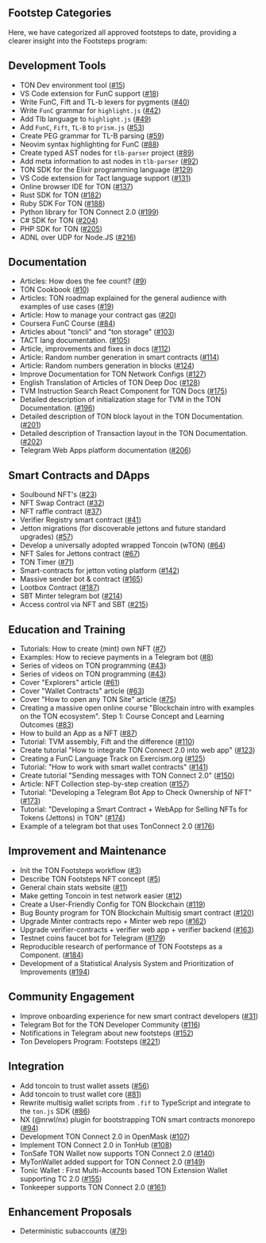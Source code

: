 ## Footstep Categories
Here, we have categorized all approved footsteps to date, providing a clearer insight into the Footsteps program:

## Development Tools
- TON Dev environment tool ([#15](https://github.com/ton-society/ton-footsteps/issues/15))
- VS Code extension for FunC support ([#18](https://github.com/ton-society/ton-footsteps/issues/18))
- Write FunC, Fift and TL-b lexers for pygments ([#40](https://github.com/ton-society/ton-footsteps/issues/40))
- Write `FunC` grammar for `highlight.js` ([#42](https://github.com/ton-society/ton-footsteps/issues/42))
- Add Tlb language to `highlight.js` ([#49](https://github.com/ton-society/ton-footsteps/issues/49))
- Add `FunC`, `Fift`, `TL-B` to `prism.js` ([#53](https://github.com/ton-society/ton-footsteps/issues/53))
- Create PEG grammar for TL-B parsing ([#59](https://github.com/ton-society/ton-footsteps/issues/59))
- Neovim syntax highlighting for FunC ([#88](https://github.com/ton-society/ton-footsteps/issues/88))
- Create typed AST nodes for `tlb-parser` project ([#89](https://github.com/ton-society/ton-footsteps/issues/89))
- Add meta information to ast nodes in `tlb-parser`  ([#92](https://github.com/ton-society/ton-footsteps/issues/92))
- TON SDK for the Elixir programming language ([#129](https://github.com/ton-society/ton-footsteps/issues/129))
- VS Code extension for Tact language support ([#131](https://github.com/ton-society/ton-footsteps/issues/131))
- Online browser IDE for TON ([#137](https://github.com/ton-society/ton-footsteps/issues/137))
- Rust SDK for TON ([#182](https://github.com/ton-society/ton-footsteps/issues/182))
- Ruby SDK For TON ([#188](https://github.com/ton-society/ton-footsteps/issues/188))
- Python library for TON Connect 2.0 ([#199](https://github.com/ton-society/ton-footsteps/issues/199))
- C# SDK for TON ([#204](https://github.com/ton-society/ton-footsteps/issues/204))
- PHP SDK for TON ([#205](https://github.com/ton-society/ton-footsteps/issues/205))
- ADNL over UDP for Node.JS ([#216](https://github.com/ton-society/ton-footsteps/issues/216))
## Documentation
- Articles: How does the fee count? ([#9](https://github.com/ton-society/ton-footsteps/issues/9))
- TON Cookbook ([#10](https://github.com/ton-society/ton-footsteps/issues/10))
- Articles: TON roadmap explained for the general audience with examples of use cases ([#19](https://github.com/ton-society/ton-footsteps/issues/19))
- Article: How to manage your contract gas ([#20](https://github.com/ton-society/ton-footsteps/issues/20))
- Coursera FunC Course ([#84](https://github.com/ton-society/ton-footsteps/issues/84))
- Articles about "toncli" and "ton storage" ([#103](https://github.com/ton-society/ton-footsteps/issues/103))
- TACT lang documentation.  ([#105](https://github.com/ton-society/ton-footsteps/issues/105))
- Article, improvements and fixes in docs ([#112](https://github.com/ton-society/ton-footsteps/issues/112))
- Article: Random number generation in smart contracts ([#114](https://github.com/ton-society/ton-footsteps/issues/114))
- Article: Random numbers generation in blocks ([#124](https://github.com/ton-society/ton-footsteps/issues/124))
- Improve Documentation for TON Network Configs ([#127](https://github.com/ton-society/ton-footsteps/issues/127))
- English Translation of Articles of TON Deep Doc ([#128](https://github.com/ton-society/ton-footsteps/issues/128))
- TVM Instruction Search React Component for TON Docs ([#175](https://github.com/ton-society/ton-footsteps/issues/175))
- Detailed description of initialization stage for TVM in the TON Documentation. ([#196](https://github.com/ton-society/ton-footsteps/issues/196))
- Detailed description of TON block layout in the TON Documentation. ([#201](https://github.com/ton-society/ton-footsteps/issues/201))
- Detailed description of Transaction layout in the TON Documentation. ([#202](https://github.com/ton-society/ton-footsteps/issues/202))
- Telegram Web Apps platform documentation ([#206](https://github.com/ton-society/ton-footsteps/issues/206))
## Smart Contracts and DApps
- Soulbound NFT's  ([#23](https://github.com/ton-society/ton-footsteps/issues/23))
- NFT Swap Contract  ([#32](https://github.com/ton-society/ton-footsteps/issues/32))
- NFT raffle contract ([#37](https://github.com/ton-society/ton-footsteps/issues/37))
- Verifier Registry smart contract ([#41](https://github.com/ton-society/ton-footsteps/issues/41))
- Jetton migrations (for discoverable jettons and future standard upgrades) ([#57](https://github.com/ton-society/ton-footsteps/issues/57))
- Develop a universally adopted wrapped Toncoin (wTON) ([#64](https://github.com/ton-society/ton-footsteps/issues/64))
- NFT Sales for Jettons contract ([#67](https://github.com/ton-society/ton-footsteps/issues/67))
- TON Timer ([#71](https://github.com/ton-society/ton-footsteps/issues/71))
- Smart-contracts for jetton voting platform ([#142](https://github.com/ton-society/ton-footsteps/issues/142))
- Massive sender bot & contract ([#165](https://github.com/ton-society/ton-footsteps/issues/165))
- Lootbox Contract ([#187](https://github.com/ton-society/ton-footsteps/issues/187))
- SBT Minter telegram bot ([#214](https://github.com/ton-society/ton-footsteps/issues/214))
- Access control via NFT and SBT ([#215](https://github.com/ton-society/ton-footsteps/issues/215))
## Education and Training
- Tutorials: How to create (mint) own NFT ([#7](https://github.com/ton-society/ton-footsteps/issues/7))
- Examples: How to recieve payments in a Telegram bot ([#8](https://github.com/ton-society/ton-footsteps/issues/8))
- Series of videos on TON programming ([#43](https://github.com/ton-society/ton-footsteps/issues/43))
- Series of videos on TON programming ([#43](https://github.com/ton-society/ton-footsteps/issues/43))
- Cover "Explorers" article  ([#61](https://github.com/ton-society/ton-footsteps/issues/61))
- Cover "Wallet Contracts" article ([#63](https://github.com/ton-society/ton-footsteps/issues/63))
- Cover "How to open any TON Site" article ([#75](https://github.com/ton-society/ton-footsteps/issues/75))
- Creating a massive open online course "Blockchain intro with examples on the TON ecosystem". Step 1: Course Concept and Learning Outcomes ([#83](https://github.com/ton-society/ton-footsteps/issues/83))
- How to build an App as a NFT ([#87](https://github.com/ton-society/ton-footsteps/issues/87))
- Tutorial: TVM assembly, Fift and the difference ([#110](https://github.com/ton-society/ton-footsteps/issues/110))
- Create tutorial "How to integrate TON Connect 2.0 into web app" ([#123](https://github.com/ton-society/ton-footsteps/issues/123))
- Creating a FunC Language Track on Exercism.org ([#125](https://github.com/ton-society/ton-footsteps/issues/125))
- Tutorial: "How to work with smart wallet contracts" ([#141](https://github.com/ton-society/ton-footsteps/issues/141))
- Create tutorial "Sending messages with TON Connect 2.0" ([#150](https://github.com/ton-society/ton-footsteps/issues/150))
- Article: NFT Collection step-by-step creation ([#157](https://github.com/ton-society/ton-footsteps/issues/157))
- Tutorial: "Developing a Telegram Bot App to Check Ownership of NFT" ([#173](https://github.com/ton-society/ton-footsteps/issues/173))
- Tutorial: "Developing a Smart Contract + WebApp for Selling NFTs for Tokens (Jettons) in TON" ([#174](https://github.com/ton-society/ton-footsteps/issues/174))
- Example of a telegram bot that uses TonConnect 2.0 ([#176](https://github.com/ton-society/ton-footsteps/issues/176))
## Improvement and Maintenance
- Init the TON Footsteps workflow ([#3](https://github.com/ton-society/ton-footsteps/issues/3))
- Describe TON Footsteps NFT concept ([#5](https://github.com/ton-society/ton-footsteps/issues/5))
- General chain stats website ([#11](https://github.com/ton-society/ton-footsteps/issues/11))
- Make getting Toncoin in test network easier ([#12](https://github.com/ton-society/ton-footsteps/issues/12))
- Create a User-Friendly Config for TON Blockchain ([#119](https://github.com/ton-society/ton-footsteps/issues/119))
- Bug Bounty program for TON Blockchain Multisig smart contract ([#120](https://github.com/ton-society/ton-footsteps/issues/120))
- Upgrade Minter contracts repo + Minter web repo ([#162](https://github.com/ton-society/ton-footsteps/issues/162))
- Upgrade verifier-contracts + verifier web app + verifier backend ([#163](https://github.com/ton-society/ton-footsteps/issues/163))
- Testnet coins faucet bot for Telegram ([#179](https://github.com/ton-society/ton-footsteps/issues/179))
- Reproducible research of performance of TON Footsteps as a Component. ([#184](https://github.com/ton-society/ton-footsteps/issues/184))
- Development of a Statistical Analysis System and Prioritization of Improvements  ([#194](https://github.com/ton-society/ton-footsteps/issues/194))
## Community Engagement
- Improve onboarding experience for new smart contract developers ([#31](https://github.com/ton-society/ton-footsteps/issues/31))
- Telegram Bot for the TON Developer Community ([#116](https://github.com/ton-society/ton-footsteps/issues/116))
- Notifications in Telegram about new footsteps ([#152](https://github.com/ton-society/ton-footsteps/issues/152))
- Ton Developers Program: Footsteps ([#221](https://github.com/ton-society/ton-footsteps/issues/221))
## Integration
- Add toncoin to trust wallet assets ([#56](https://github.com/ton-society/ton-footsteps/issues/56))
- Add toncoin to trust wallet core ([#81](https://github.com/ton-society/ton-footsteps/issues/81))
- Rewrite multisig wallet scripts from `.fif` to TypeScript and integrate to the `ton.js` SDK ([#86](https://github.com/ton-society/ton-footsteps/issues/86))
- NX (@nrwl/nx) plugin for bootstrapping TON smart contracts monorepo ([#94](https://github.com/ton-society/ton-footsteps/issues/94))
- Development TON Connect 2.0 in OpenMask ([#107](https://github.com/ton-society/ton-footsteps/issues/107))
- Implement TON Connect 2.0 in TonHub ([#108](https://github.com/ton-society/ton-footsteps/issues/108))
- TonSafe TON Wallet now supports TON Connect 2.0 ([#140](https://github.com/ton-society/ton-footsteps/issues/140))
- MyTonWallet added support for TON Connect 2.0 ([#149](https://github.com/ton-society/ton-footsteps/issues/149))
- Tonic Wallet : First Multi-Accounts based TON Extension Wallet supporting TC 2.0 ([#155](https://github.com/ton-society/ton-footsteps/issues/155))
- Tonkeeper supports TON Connect 2.0 ([#161](https://github.com/ton-society/ton-footsteps/issues/161))
## Enhancement Proposals
- Deterministic subaccounts ([#79](https://github.com/ton-society/ton-footsteps/issues/79))